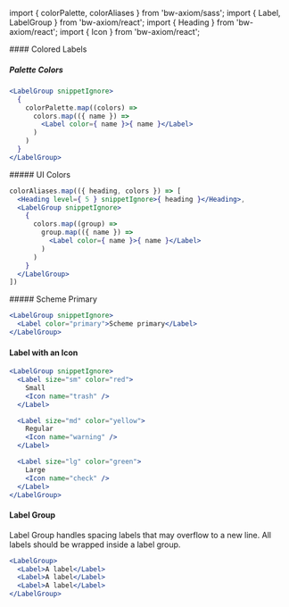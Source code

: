 import { colorPalette, colorAliases } from 'bw-axiom/sass';
import { Label, LabelGroup } from 'bw-axiom/react';
import { Heading } from 'bw-axiom/react';
import { Icon } from 'bw-axiom/react';

#### Colored Labels

##### Palette Colors

```jsx
<LabelGroup snippetIgnore>
  {
    colorPalette.map((colors) =>
      colors.map(({ name }) =>
        <Label color={ name }>{ name }</Label>
      )
    )
  }
</LabelGroup>
```

##### UI Colors

```jsx
colorAliases.map(({ heading, colors }) => [
  <Heading level={ 5 } snippetIgnore>{ heading }</Heading>,
  <LabelGroup snippetIgnore>
    {
      colors.map((group) => 
        group.map(({ name }) => 
          <Label color={ name }>{ name }</Label>
        )
      )
    }
  </LabelGroup>
])
```

##### Scheme Primary

```jsx
<LabelGroup snippetIgnore>
  <Label color="primary">Scheme primary</Label>
</LabelGroup>
```


#### Label with an Icon
```jsx
<LabelGroup snippetIgnore>
  <Label size="sm" color="red">
    Small
    <Icon name="trash" />
  </Label>

  <Label size="md" color="yellow">
    Regular
    <Icon name="warning" />
  </Label>

  <Label size="lg" color="green">
    Large
    <Icon name="check" />
  </Label>
</LabelGroup>
```


#### Label Group

Label Group handles spacing labels that may overflow to a new line. All labels should be wrapped inside a label group.

```jsx
<LabelGroup>
  <Label>A label</Label>
  <Label>A label</Label>
  <Label>A label</Label>
</LabelGroup>
```
